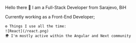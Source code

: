 Hello there 👋
I am a Full-Stack Developer from Sarajevo, BiH

Currently working as a Front-End Developer;

    ⚙️ Things I use all the time: 
    ![React](/react.png)
    🌍 I'm mostly active within the Angular and Next community

